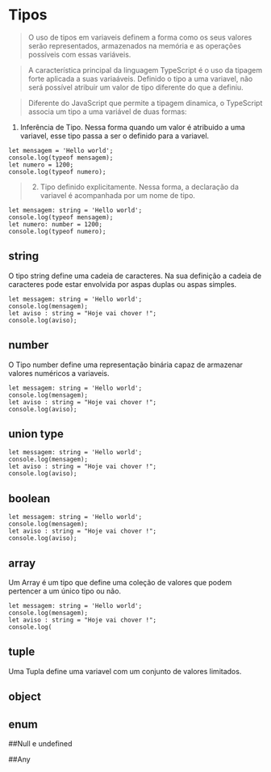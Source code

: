 # Tipos

> O uso de tipos em variaveis definem a forma como os seus valores serão representados, armazenados na memória e as operações possíveis com essas variáveis.
>

>A característica principal da linguagem TypeScript é o uso da tipagem forte aplicada a suas variaáveis. Definido o tipo a uma variavel, não será possível atribuir um valor de tipo diferente do que a definiu. 
>

>Diferente do JavaScript que permite a tipagem dinamica, o TypeScript associa um tipo a uma variável de duas formas: 
1) Inferência de Tipo. Nessa forma quando um valor é atribuido a uma variavel, esse tipo passa a ser o definido para a variavel.
> 
```
let mensagem = 'Hello world';
console.log(typeof mensagem);
let numero = 1200;
console.log(typeof numero);
 ```


>2) Tipo definido explicitamente. Nessa forma, a declaração da variavel é acompanhada por um nome de tipo. 
>
```
let mensagem: string = 'Hello world';
console.log(typeof mensagem);
let numero: number = 1200;
console.log(typeof numero);
```

## string 
>
O tipo string define uma cadeia de caracteres. Na sua definição a cadeia de caracteres pode estar envolvida por aspas duplas ou aspas simples.
>
```
let messagem: string = 'Hello world';
console.log(mensagem);
let aviso : string = "Hoje vai chover !"; 
console.log(aviso);
```

## number
>
O Tipo number define uma representação binária capaz de armazenar valores numéricos a variaveis. 
>
```
let messagem: string = 'Hello world';
console.log(mensagem);
let aviso : string = "Hoje vai chover !"; 
console.log(aviso);
```

## union type
>

>
```
let messagem: string = 'Hello world';
console.log(mensagem);
let aviso : string = "Hoje vai chover !"; 
console.log(aviso);
```

## boolean
>

>
```
let messagem: string = 'Hello world';
console.log(mensagem);
let aviso : string = "Hoje vai chover !"; 
console.log(aviso);
```
## array
>
Um Array é um tipo que define uma coleção de valores que podem pertencer a um único tipo ou não. 
>
```
let messagem: string = 'Hello world';
console.log(mensagem);
let aviso : string = "Hoje vai chover !"; 
console.log(
```  

## tuple
>
Uma Tupla define uma variavel com um conjunto de valores limitados.  
>

## object
>

>

## enum
>

>

##Null e undefined
>

>

##Any
>

>







